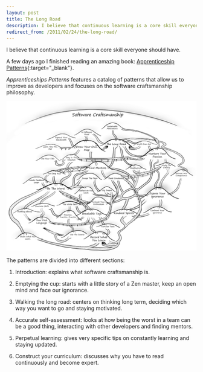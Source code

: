 ```yaml
---
layout: post
title: The Long Road
description: I believe that continuous learning is a core skill everyone should have.
redirect_from: /2011/02/24/the-long-road/
---
```


I believe that continuous learning is a core skill everyone should have.

A few days ago I finished reading an amazing book: [Apprenticeship Patterns][1]{:target="_blank"}.

_Apprenticeships Patterns_ features a catalog of patterns that allow us to improve as developers and
focuses on the software craftsmanship philosophy.

![Software Craftsmanship][2]

The patterns are divided into different sections:

1. Introduction: explains what software craftsmanship is.

2. Emptying the cup: starts with a little story of a Zen master, keep an open mind and face our ignorance.

3. Walking the long road: centers on thinking long term, deciding which way you want to go and staying motivated.

4. Accurate self-assessment: looks at how being the worst in a team can be a
   good thing, interacting with other developers and finding mentors.

5. Perpetual learning: gives very specific tips on constantly learning and staying updated.

6. Construct your curriculum: discusses why you have to read continuously and become expert.


[1]: https://www.oreilly.com/library/view/apprenticeship-patterns/9780596806842/
[2]: /assets/images/articles/apprenticeship-patterns.png

